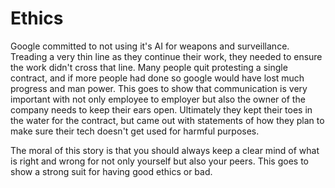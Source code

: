 # Ethics

Google committed to not using it's AI for weapons and surveillance. Treading a very thin line as they continue their work, they needed to ensure the work didn't cross that line. Many people quit protesting a single contract, and if more people had done so google would have lost much progress and man power. This goes to show that communication is very important with not only employee to employer but also the owner of the company needs to keep their ears open. Ultimately they kept their toes in the water for the contract, but came out with statements of how they plan to make sure their tech doesn't get used for harmful purposes.

The moral of this story is that you should always keep a clear mind of what is right and wrong for not only yourself but also your peers. This goes to show a strong suit for having good ethics or bad.
